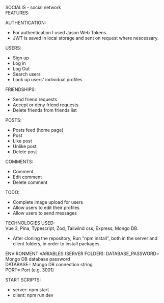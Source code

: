 SOCIALIS - social network  
FEATURES:

AUTHENTICATION:

- For authentication I used Jason Web Tokens.
- JWT is saved in local storage and sent on request where nescessary.

USERS:

- Sign up
- Log in
- Log Out
- Search users
- Look up users' individual profiles

FRIENDSHIPS:

- Send friend requests
- Accept or deny friend requests
- Delete friends from friends list

POSTS:

- Posts feed (home page)
- Post
- Like post
- Unlike post
- Delete post

COMMENTS:

- Comment
- Edit comment
- Delete comment

TODO:

- Complete image upload for users
- Allow users to edit their profiles
- Allow users to send messages

TECHNOLOGIES USED:  
Vue 3, Pina, Typescript, Zod, Tailwind css, Express, Mongo DB.

- After cloning the repository, Run "npm install", both in the server and client folders, in order to install packages.

ENVIRONMENT VARIABLES (SERVER FOLDER):
DATABASE_PASSWORD= Mongo DB database password  
DATABASE= Mongo DB connection string  
PORT= Port (e.g. 3001)

START SCRIPTS:

- server: npm start
- client: npm run dev
